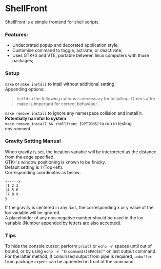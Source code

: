 # ShellFront
ShellFront is a simple frontend for shell scripts.
### Features:
- Undecorated popup and decorated application style;
- Customise command to toggle, activate, or deactivate;
- Uses GTK+3 and VTE, portable between linux computers with those packages;

### Setup
`make` or `make install` to intall without additional setting.  
Appending options:
> `build` in the following options is necessary for installing. Orders after make is important for correct behaviour.

`make remove install` to ignore any namespace collision and install it. **Potentially harmful to system**  
`make remove install && shellfront [OPTIONS]` to run in testing environment.
### Gravity Setting Manual
When gravity is set, the location variable will be interpreted as the distance from the edge specified.  
GTK+'s window positioning is known to be finicky.  
Default setting is 1 (Top-left).  
Corresponding coordinates as below:
```
+-----x
|1 2 3
|4 5 6
|7 8 9
y
```
If the gravity is centered in any axis, the corresponding x or y value of the loc variable will be ignored.  
A placeholder of any non-negative number should be used in the loc variable (Number appended by letters are also accepted).
### Tips
To hide the console cursor, perform `printf` or `echo -n` spaces until out of bound, or by using `echo -n "$(command)[SPACES]"` on last output command.  
For the latter method, if colourised output from pipe is required, `unbuffer` from package `expect` can be appended in front of the command.
